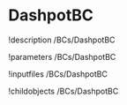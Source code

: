 <!-- MOOSE Documentation Stub: Remove this when content is added. -->

# DashpotBC
!description /BCs/DashpotBC

!parameters /BCs/DashpotBC

!inputfiles /BCs/DashpotBC

!childobjects /BCs/DashpotBC

